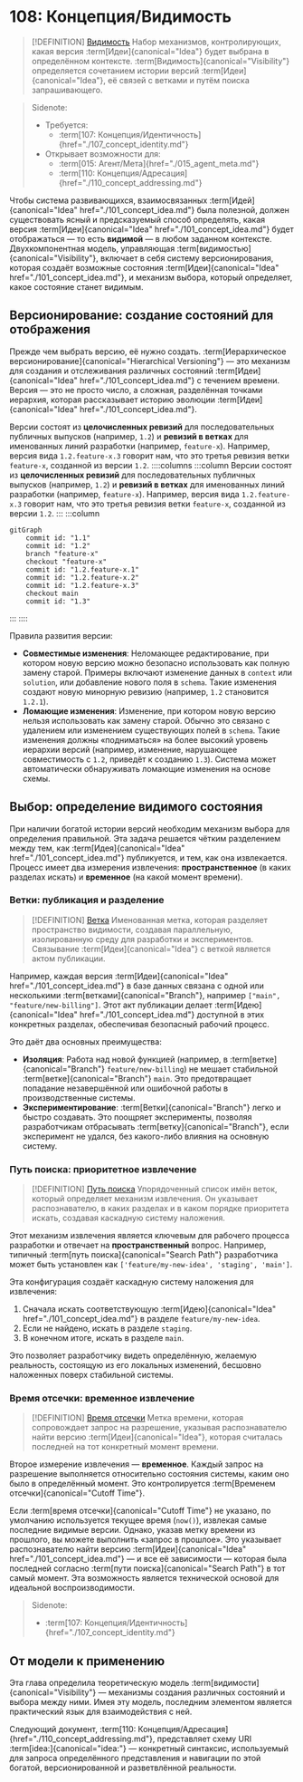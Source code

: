 # 108: Концепция/Видимость

> [!DEFINITION] [Видимость](./000_glossary.md)
> Набор механизмов, контролирующих, какая версия :term[Идеи]{canonical="Idea"} будет выбрана в определённом контексте. :term[Видимость]{canonical="Visibility"} определяется сочетанием истории версий :term[Идеи]{canonical="Idea"}, её связей с ветками и путём поиска запрашивающего.

> Sidenote:
> - Требуется:
>   - :term[107: Концепция/Идентичность]{href="./107_concept_identity.md"}
> - Открывает возможности для:
>   - :term[015: Агент/Мета]{href="./015_agent_meta.md"}
>   - :term[110: Концепция/Адресация]{href="./110_concept_addressing.md"}

Чтобы система развивающихся, взаимосвязанных :term[Идей]{canonical="Idea" href="./101_concept_idea.md"} была полезной, должен существовать ясный и предсказуемый способ определять, какая версия :term[Идеи]{canonical="Idea" href="./101_concept_idea.md"} будет отображаться — то есть **видимой** — в любом заданном контексте. Двухкомпонентная модель, управляющая :term[видимостью]{canonical="Visibility"}, включает в себя систему версионирования, которая создаёт возможные состояния :term[Идеи]{canonical="Idea" href="./101_concept_idea.md"}, и механизм выбора, который определяет, какое состояние станет видимым.

## Версионирование: создание состояний для отображения

Прежде чем выбрать версию, её нужно создать. :term[Иерархическое версионирование]{canonical="Hierarchical Versioning"} — это механизм для создания и отслеживания различных состояний :term[Идеи]{canonical="Idea" href="./101_concept_idea.md"} с течением времени. Версия — это не просто число, а сложная, разделённая точками иерархия, которая рассказывает историю эволюции :term[Идеи]{canonical="Idea" href="./101_concept_idea.md"}.

Версии состоят из **целочисленных ревизий** для последовательных публичных выпусков (например, `1.2`) и **ревизий в ветках** для именованных линий разработки (например, `feature-x`). Например, версия вида `1.2.feature-x.3` говорит нам, что это третья ревизия ветки `feature-x`, созданной из версии `1.2`.
::::columns
:::column
Версии состоят из **целочисленных ревизий** для последовательных публичных выпусков (например, `1.2`) и **ревизий в ветках** для именованных линий разработки (например, `feature-x`). Например, версия вида `1.2.feature-x.3` говорит нам, что это третья ревизия ветки `feature-x`, созданной из версии `1.2`.
:::
:::column

```mermaid
gitGraph
    commit id: "1.1"
    commit id: "1.2"
    branch "feature-x"
    checkout "feature-x"
    commit id: "1.2.feature-x.1"
    commit id: "1.2.feature-x.2"
    commit id: "1.2.feature-x.3"
    checkout main
    commit id: "1.3"
```

:::
::::

Правила развития версии:

- **Совместимые изменения**: Неломающее редактирование, при котором новую версию можно безопасно использовать как полную замену старой. Примеры включают изменение данных в `context` или `solution`, или добавление нового поля в `schema`. Такие изменения создают новую минорную ревизию (например, `1.2` становится `1.2.1`).
- **Ломающие изменения**: Изменение, при котором новую версию нельзя использовать как замену старой. Обычно это связано с удалением или изменением существующих полей в `schema`. Такие изменения должны «подниматься» на более высокий уровень иерархии версий (например, изменение, нарушающее совместимость с `1.2`, приведёт к созданию `1.3`). Система может автоматически обнаруживать ломающие изменения на основе схемы.

## Выбор: определение видимого состояния

При наличии богатой истории версий необходим механизм выбора для определения правильной. Эта задача решается чётким разделением между тем, как :term[Идея]{canonical="Idea" href="./101_concept_idea.md"} публикуется, и тем, как она извлекается. Процесс имеет два измерения извлечения: **пространственное** (в каких разделах искать) и **временное** (на какой момент времени).

### Ветки: публикация и разделение

> [!DEFINITION] [Ветка](./000_glossary.md)
> Именованная метка, которая разделяет пространство видимости, создавая параллельную, изолированную среду для разработки и экспериментов. Связывание :term[Идеи]{canonical="Idea"} с веткой является актом публикации.

Например, каждая версия :term[Идеи]{canonical="Idea" href="./101_concept_idea.md"} в базе данных связана с одной или несколькими :term[ветками]{canonical="Branch"}, например `["main", "feature/new-billing"]`. Этот акт публикации делает :term[Идею]{canonical="Idea" href="./101_concept_idea.md"} доступной в этих конкретных разделах, обеспечивая безопасный рабочий процесс.

Это даёт два основных преимущества:

- **Изоляция**: Работа над новой функцией (например, в :term[ветке]{canonical="Branch"} `feature/new-billing`) не мешает стабильной :term[ветке]{canonical="Branch"} `main`. Это предотвращает попадание незавершённой или ошибочной работы в производственные системы.
- **Экспериментирование**: :term[Ветки]{canonical="Branch"} легко и быстро создавать. Это поощряет эксперименты, позволяя разработчикам отбрасывать :term[ветку]{canonical="Branch"}, если эксперимент не удался, без какого-либо влияния на основную систему.

### Путь поиска: приоритетное извлечение

> [!DEFINITION] [Путь поиска](./000_glossary.md)
> Упорядоченный список имён веток, который определяет механизм извлечения. Он указывает распознавателю, в каких разделах и в каком порядке приоритета искать, создавая каскадную систему наложения.

Этот механизм извлечения является ключевым для рабочего процесса разработки и отвечает на **пространственный** вопрос. Например, типичный :term[путь поиска]{canonical="Search Path"} разработчика может быть установлен как `['feature/my-new-idea', 'staging', 'main']`.

Эта конфигурация создаёт каскадную систему наложения для извлечения:

1.  Сначала искать соответствующую :term[Идею]{canonical="Idea" href="./101_concept_idea.md"} в разделе `feature/my-new-idea`.
2.  Если не найдено, искать в разделе `staging`.
3.  В конечном итоге, искать в разделе `main`.

Это позволяет разработчику видеть определённую, желаемую реальность, состоящую из его локальных изменений, бесшовно наложенных поверх стабильной системы.

### Время отсечки: временное извлечение

> [!DEFINITION] [Время отсечки](./000_glossary.md)
> Метка времени, которая сопровождает запрос на разрешение, указывая распознавателю найти версию :term[Идеи]{canonical="Idea"}, которая считалась последней на тот конкретный момент времени.

Второе измерение извлечения — **временное**. Каждый запрос на разрешение выполняется относительно состояния системы, каким оно было в определённый момент. Это контролируется :term[Временем отсечки]{canonical="Cutoff Time"}.

Если :term[время отсечки]{canonical="Cutoff Time"} не указано, по умолчанию используется текущее время (`now()`), извлекая самые последние видимые версии. Однако, указав метку времени из прошлого, вы можете выполнить «запрос в прошлое». Это указывает распознавателю найти версию :term[Идеи]{canonical="Idea" href="./101_concept_idea.md"} — и все её зависимости — которая была последней согласно :term[пути поиска]{canonical="Search Path"} в тот самый момент. Эта возможность является технической основой для идеальной воспроизводимости.

> Sidenote:
> - :term[107: Концепция/Идентичность]{href="./107_concept_identity.md"}

## От модели к применению

Эта глава определила теоретическую модель :term[видимости]{canonical="Visibility"} — механизмы создания различных состояний и выбора между ними. Имея эту модель, последним элементом является практический язык для взаимодействия с ней.

Следующий документ, :term[110: Концепция/Адресация]{href="./110_concept_addressing.md"}, представляет схему URI :term[idea:]{canonical="idea:"} — конкретный синтаксис, используемый для запроса определённого представления и навигации по этой богатой, версионированной и разветвлённой реальности.

